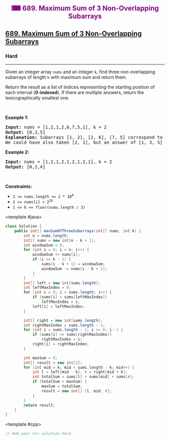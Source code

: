 <div align = "center">
<h style = "margin-bottom: 0px; margin-top: 0px; color : purple;" align = "center" class = "header">

## ⌨ 689. Maximum Sum of 3 Non-Overlapping Subarrays

</h>
</div>

<h2><a href="https://leetcode.com/problems/maximum-sum-of-3-non-overlapping-subarrays" target = "_blank">689. Maximum Sum of 3 Non-Overlapping Subarrays</a></h2><h3>Hard</h3><hr><p>Given an integer array <code>nums</code> and an integer <code>k</code>, find three non-overlapping subarrays of length <code>k</code> with maximum sum and return them.</p>

<p>Return the result as a list of indices representing the starting position of each interval (<strong>0-indexed</strong>). If there are multiple answers, return the lexicographically smallest one.</p>

<p>&nbsp;</p>
<p><strong class="example">Example 1:</strong></p>

<pre>
<strong>Input:</strong> nums = [1,2,1,2,6,7,5,1], k = 2
<strong>Output:</strong> [0,3,5]
<strong>Explanation:</strong> Subarrays [1, 2], [2, 6], [7, 5] correspond to the starting indices [0, 3, 5].
We could have also taken [2, 1], but an answer of [1, 3, 5] would be lexicographically larger.
</pre>

<p><strong class="example">Example 2:</strong></p>

<pre>
<strong>Input:</strong> nums = [1,2,1,2,1,2,1,2,1], k = 2
<strong>Output:</strong> [0,2,4]
</pre>

<p>&nbsp;</p>
<p><strong>Constraints:</strong></p>

<ul>
	<li><code>1 &lt;= nums.length &lt;= 2 * 10<sup>4</sup></code></li>
	<li><code>1 &lt;= nums[i] &lt;&nbsp;2<sup>16</sup></code></li>
	<li><code>1 &lt;= k &lt;= floor(nums.length / 3)</code></li>
</ul>

<CodeTabs :languages="[ { name: 'C++', slot: 'cpp' }, { name: 'Java', slot: 'java' } ]"> <template #java>

```java
class Solution {
    public int[] maxSumOfThreeSubarrays(int[] nums, int k) {
        int n = nums.length;
        int[] sums = new int[n - k + 1];
        int windowSum = 0;
        for (int i = 0; i < n; i++) {
            windowSum += nums[i];
            if (i >= k - 1) {
                sums[i - k + 1] = windowSum;
                windowSum -= nums[i - k + 1];
            }
        }
        int[] left = new int[sums.length];
        int leftMaxIndex = 0;
        for (int i = 0; i < sums.length; i++) {
            if (sums[i] > sums[leftMaxIndex])
                leftMaxIndex = i;
            left[i] = leftMaxIndex;
        }

        int[] right = new int[sums.length];
        int rightMaxIndex = sums.length - 1;
        for (int i = sums.length - 1; i >= 0; i--) {
            if (sums[i] >= sums[rightMaxIndex])
                rightMaxIndex = i;
            right[i] = rightMaxIndex;
        }

        int maxSum = 0;
        int[] result = new int[3];
        for (int mid = k; mid < sums.length - k; mid++) {
            int l = left[mid - k], r = right[mid + k];
            int totalSum = sums[l] + sums[mid] + sums[r];
            if (totalSum > maxSum) {
                maxSum = totalSum;
                result = new int[] {l, mid, r};
            }
        }
        return result;
    }
}
```

</template>

<template #cpp>

```cpp
// Add your C++ solution here
```

</template>

</CodeTabs>
